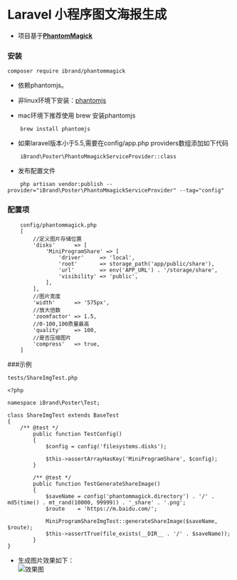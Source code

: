 # Laravel 小程序图文海报生成

* 项目基于[**PhantomMagick**](https://github.com/anam-hossain/phantommagick)


### 安装
```
composer require ibrand/phantommagick 

```

* 依赖phantomjs。

* 非linux环境下安装：[phantomjs](http://phantomjs.org/download.html)

* mac环境下推荐使用 brew 安装phantomjs
```
    brew install phantomjs
```
* 如果laravel版本小于5.5,需要在config/app.php providers数组添加如下代码
```
    iBrand\Poster\PhantoMmagickServiceProvider::class
```
* 发布配置文件
```
    php artisan vendor:publish --provider="iBrand\Poster\PhantoMmagickServiceProvider" --tag="config"
```

### 配置项

``` 
    config/phantommagick.php
    [
    	//定义图片存储位置
    	'disks'      => [
    		'MiniProgramShare' => [
    			'driver'     => 'local',
    			'root'       => storage_path('app/public/share'),
    			'url'        => env('APP_URL') . '/storage/share',
    			'visibility' => 'public',
    		],
    	],
    	//图片宽度
    	'width'      => '575px',
    	//放大倍数
    	'zoomfactor' => 1.5,
    	//0-100,100质量最高
    	'quality'    => 100,
    	//是否压缩图片
    	'compress'   => true,
    ]
```

###示例
```
tests/ShareImgTest.php

<?php

namespace iBrand\Poster\Test;

class ShareImgTest extends BaseTest
{
	/** @test */
    	public function TestConfig()
    	{
    		$config = config('filesystems.disks');
    
    		$this->assertArrayHasKey('MiniProgramShare', $config);
    	}
    
    	/** @test */
    	public function TestGenerateShareImage()
    	{
    		$saveName = config('phantommagick.directory') . '/' . md5(time() . mt_rand(10000, 99999)) . '_share' . '.png';
    		$route    = 'https://m.baidu.com/';
    
    		MiniProgramShareImgTest::generateShareImage($saveName, $route);
    		$this->assertTrue(file_exists(__DIR__ . '/' . $saveName));
    	}
}

```

* 生成图片效果如下：<br/>
![效果图](http://admin.dev.tnf.ibrand.cc/storage/uploads/images/2018_09_13/3A3x1TlJgfFZWfbr58lo5exeBQ3rBCbE9VdTEf6H.jpeg)